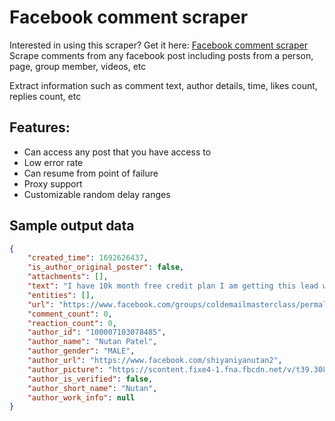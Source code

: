 # Facebook comment scraper
Interested in using this scraper? Get it here: [Facebook comment scraper](https://apify.com/curious_coder/facebook-comment-scraper?fpr=ve081&fp_sid=github_facebook-comment-scraper)
Scrape comments from any facebook post including posts from a person, page, group member, videos, etc

Extract information such as comment text, author details, time, likes count, replies count, etc

## Features:
- Can access any post that you have access to
- Low error rate
- Can resume from point of failure
- Proxy support
- Customizable random delay ranges

## Sample output data
```json
{
	"created_time": 1692626437,
	"is_author_original_poster": false,
	"attachments": [],
	"text": "I have 10k month free credit plan I am getting this lead with hexofy",
	"entities": [],
	"url": "https://www.facebook.com/groups/coldemailmasterclass/permalink/686178806860776/?comment_id=686628886815768",
	"comment_count": 0,
	"reaction_count": 0,
	"author_id": "100007103078485",
	"author_name": "Nutan Patel",
	"author_gender": "MALE",
	"author_url": "https://www.facebook.com/shiyaniyanutan2",
	"author_picture": "https://scontent.fixe4-1.fna.fbcdn.net/v/t39.30808-1/274787192_3151568625089876_619413426434793732_n.jpg?stp=cp0_dst-jpg_p32x32&_nc_cat=110&ccb=1-7&_nc_sid=7206a8&_nc_ohc=6I5Wg71jA54AX8lR1rl&_nc_oc=AQlJ_VS8CWlDwwgTAOGEOPNQNdD76N_O5acisOALIAVKKAnASxE1STDbnE6SWpn-Sb-MLQWaz5IQunxhzdzGrP53&_nc_ht=scontent.fixe4-1.fna&oh=00_AfCLbJJLluiHD-xxfTCBgXvbfX4kdaJI-9rg39px-UrPFg&oe=64E7F408",
	"author_is_verified": false,
	"author_short_name": "Nutan",
	"author_work_info": null
}
```
